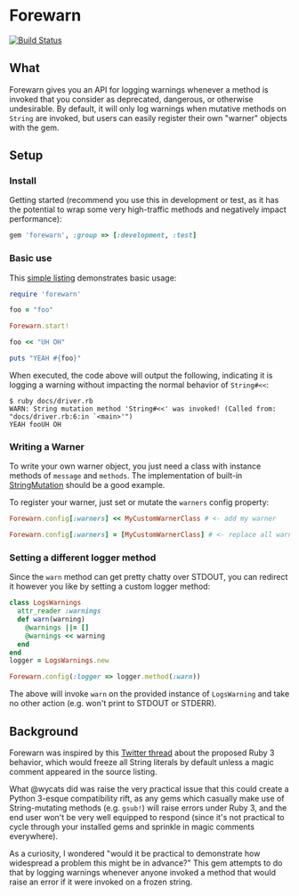 # Forewarn
[![Build Status](https://travis-ci.org/testdouble/forewarn.svg)](https://travis-ci.org/testdouble/forewarn)

## What

Forewarn gives you an API for logging warnings whenever a method is invoked that
you consider as deprecated, dangerous, or otherwise undesirable. By default, it
will only log warnings when mutative methods on `String` are invoked, but users
can easily register their own "warner" objects with the gem.

## Setup

### Install

Getting started (recommend you use this in development or test, as it has the
potential to wrap some very high-traffic methods and negatively impact
performance):

``` ruby
gem 'forewarn', :group => [:development, :test]
```

### Basic use

This [simple listing](https://github.com/testdouble/forewarn/blob/master/docs/driver.rb) demonstrates basic usage:

``` ruby
require 'forewarn'

foo = "foo"

Forewarn.start!

foo << "UH OH"

puts "YEAH #{foo}"
```

When executed, the code above will output the following, indicating it is
logging a warning without impacting the normal behavior of `String#<<`:

```
$ ruby docs/driver.rb
WARN: String mutation method 'String#<<' was invoked! (Called from: "docs/driver.rb:6:in `<main>'")
YEAH fooUH OH
```

### Writing a Warner

To write your own warner object, you just need a class with instance methods of
`message` and `methods`. The implementation of built-in [StringMutation](https://github.com/testdouble/forewarn/blob/master/lib/forewarn/warners/string_mutation.rb)
should be a good example.

To register your warner, just set or mutate the `warners` config property:

``` ruby
Forewarn.config[:warners] << MyCustomWarnerClass # <- add my warner

Forewarn.config[:warners] = [MyCustomWarnerClass] # <- replace all warners
```

### Setting a different logger method

Since the `warn` method can get pretty chatty over STDOUT, you can redirect it
however you like by setting a custom logger method:

``` ruby
class LogsWarnings
  attr_reader :warnings
  def warn(warning)
    @warnings ||= []
    @warnings << warning
  end
end
logger = LogsWarnings.new

Forewarn.config(:logger => logger.method(:warn))
```

The above will invoke `warn` on the provided instance of `LogsWarning` and take
no other action (e.g. won't print to STDOUT or STDERR).

## Background

Forewarn was inspired by this [Twitter thread](https://twitter.com/wycats/status/634538646402674688) about the proposed Ruby 3 behavior,
which would freeze all String literals by default unless a magic comment
appeared in the source listing.

What @wycats did was raise the very practical issue that this could create
a Python 3-esque compatibility rift, as any gems which casually make use of
String-mutating methods (e.g. `gsub!`) will raise errors under Ruby 3, and the
end user won't be very well equipped to respond (since it's not practical to
cycle through your installed gems and sprinkle in magic comments everywhere).

As a curiosity, I wondered "would it be practical to demonstrate how widespread
a problem this might be in advance?" This gem attempts to do that by logging
warnings whenever anyone invoked a method that would raise an error if it were
invoked on a frozen string.
